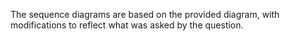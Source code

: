 The sequence diagrams are based on the provided diagram, with modifications to reflect what was asked by the question.